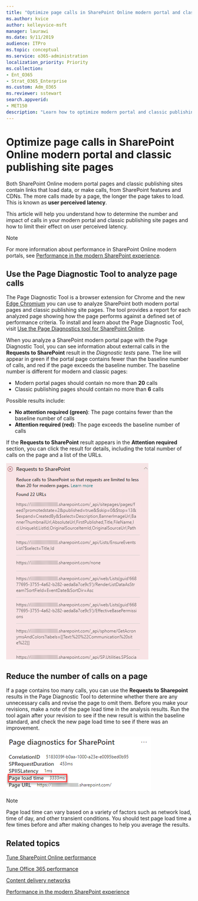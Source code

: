 ```yaml
---
title: "Optimize page calls in SharePoint Online modern portal and classic publishing site pages"
ms.author: kvice
author: kelleyvice-msft
manager: laurawi
ms.date: 9/11/2019
audience: ITPro
ms.topic: conceptual
ms.service: o365-administration
localization_priority: Priority
ms.collection: 
- Ent_O365
- Strat_O365_Enterprise
ms.custom: Adm_O365
ms.reviewer: sstewart
search.appverid:
- MET150
description: "Learn how to optimize modern portal and classic publishing site pages in SharePoint Online by limiting the number of calls to SharePoint Online service endpoints."
---
```


# Optimize page calls in SharePoint Online modern portal and classic publishing site pages

Both SharePoint Online modern portal pages and classic publishing sites contain links that load data, or make calls, from SharePoint features and CDNs. The more calls made by a page, the longer the page takes to load. This is known as **user perceived latency**.

This article will help you understand how to determine the number and impact of calls in your modern portal and classic publishing site pages and how to limit their effect on user perceived latency.

>[!NOTE]
>For more information about performance in SharePoint Online modern portals, see [Performance in the modern SharePoint experience](https://docs.microsoft.com/en-us/sharepoint/modern-experience-performance).

## Use the Page Diagnostic Tool to analyze page calls

The Page Diagnostic Tool is a browser extension for Chrome and the new [Edge Chromium](https://www.microsoftedgeinsider.com/en-us/download?form=MI13E8&OCID=MI13E8) you can use to analyze SharePoint both modern portal pages and classic publishing site pages. The tool provides a report for each analyzed page showing how the page performs against a defined set of performance criteria. To install and learn about the Page Diagnostic Tool, visit [Use the Page Diagnostics tool for SharePoint Online](page-diagnostics-for-spo.md).

When you analyze a SharePoint modern portal page with the Page Diagnostic Tool, you can see information about external calls in the **Requests to SharePoint** result in the _Diagnostic tests_ pane. The line will appear in green if the portal page contains fewer than the baseline number of calls, and red if the page exceeds the baseline number. The baseline number is different for modern and classic pages:

- Modern portal pages should contain no more than **20** calls
- Classic publishing pages should contain no more than **6** calls

Possible results include:

- **No attention required (green)**: The page contains fewer than the baseline number of calls
- **Attention required (red)**: The page exceeds the baseline number of calls

If the **Requests to SharePoint** result appears in the **Attention required** section, you can click the result for details, including the total number of calls on the page and a list of the URLs.

![Requests to SharePoint results](media/modern-portal-optimization/pagediag-requests.png)

## Reduce the number of calls on a page

If a page contains too many calls, you can use the **Requests to Sharepoint** results in the Page Diagnostic Tool to determine whether there are any unnecessary calls and revise the page to omit them. Before you make your revisions, make a note of the page load time in the analysis results. Run the tool again after your revision to see if the new result is within the baseline standard, and check the new page load time to see if there was an improvement.

![Page load time results](media/modern-portal-optimization/pagediag-page-load-time.png)

>[!NOTE]
>Page load time can vary based on a variety of factors such as network load, time of day, and other transient conditions. You should test page load time a few times before and after making changes to help you average the results.

## Related topics

[Tune SharePoint Online performance](tune-sharepoint-online-performance.md)

[Tune Office 365 performance](tune-office-365-performance.md)

[Content delivery networks](content-delivery-networks.md)

[Performance in the modern SharePoint experience](https://docs.microsoft.com/en-us/sharepoint/modern-experience-performance.md)
